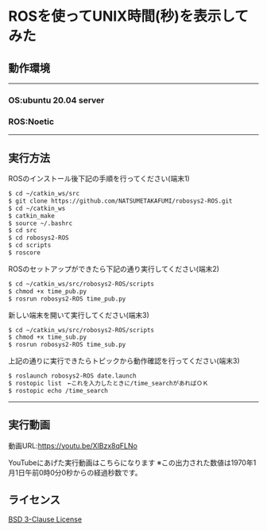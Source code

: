 # ROSを使ってUNIX時間(秒)を表示してみた

## 動作環境
---
### OS:ubuntu 20.04 server
### ROS:Noetic
---

## 実行方法
ROSのインストール後下記の手順を行ってください(端末1)
```sh
$ cd ~/catkin_ws/src
$ git clone https://github.com/NATSUMETAKAFUMI/robosys2-ROS.git
$ cd ~/catkin_ws
$ catkin_make
$ source ~/.bashrc
$ cd src
$ cd robosys2-ROS
$ cd scripts
$ roscore
```

ROSのセットアップができたら下記の通り実行してください(端末2)
```sh
$ cd ~/catkin_ws/src/robosys2-ROS/scripts
$ chmod +x time_pub.py
$ rosrun robosys2-ROS time_pub.py
```

新しい端末を開いて実行してください(端末3)
```sh
$ cd ~/catkin_ws/src/robosys2-ROS/scripts
$ chmod +x time_sub.py
$ rosrun robosys2-ROS time_sub.py
```

上記の通りに実行できたらトピックから動作確認を行ってください(端末3)
```sh
$ roslaunch robosys2-ROS date.launch
$ rostopic list　←これを入力したときに/time_searchがあればＯＫ
$ rostopic echo /time_search
```

---

## 実行動画

動画URL:https://youtu.be/XlBzx8qFLNo

YouTubeにあげた実行動画はこちらになります
※この出力された数値は1970年1月1日午前0時0分0秒からの経過秒数です。

## ライセンス
[BSD 3-Clause License](https://github.com/NATSUMETAKAFUMI/robosysws2-ROS/blob/main/LICENSE)
